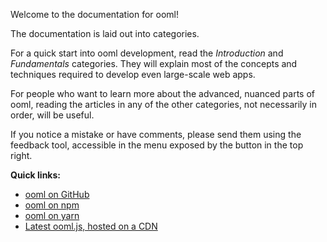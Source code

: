 Welcome to the documentation for ooml!

The documentation is laid out into categories.

For a quick start into ooml development, read the *Introduction* and *Fundamentals* categories. They will explain most of the concepts and techniques required to develop even large-scale web apps.

For people who want to learn more about the advanced, nuanced parts of ooml, reading the articles in any of the other categories, not necessarily in order, will be useful.

If you notice a mistake or have comments, please send them using the feedback tool, accessible in the menu exposed by the button in the top right.

**Quick links:**

- [ooml on GitHub](https://github.com/lerouche/ooml)
- [ooml on npm](https://www.npmjs.com/package/ooml)
- [ooml on yarn](https://yarn.fyi/ooml)
- [Latest ooml.js, hosted on a CDN](https://wilsonl.in/ooml.latest.js)
